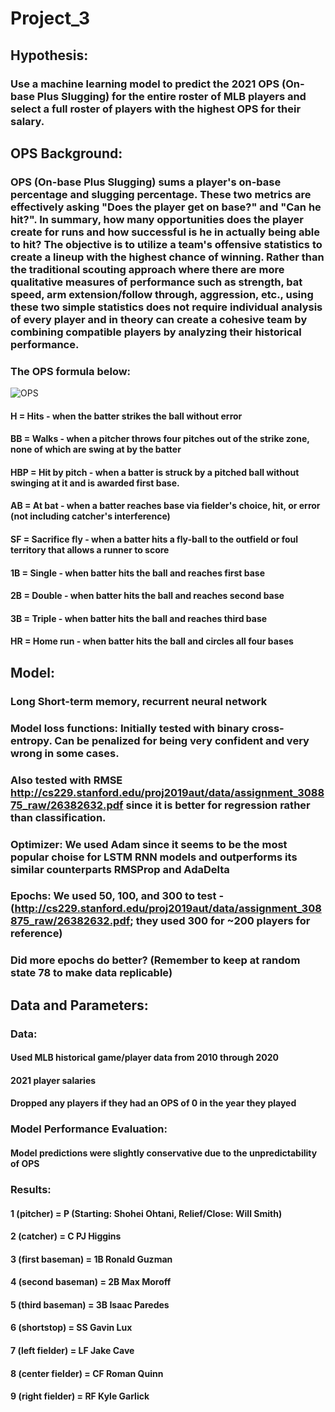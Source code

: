 # Project_3

## Hypothesis:
### Use a machine learning model to predict the 2021 OPS (On-base Plus Slugging) for the entire roster of MLB players and select a full roster of players with the highest OPS for their salary.

## OPS Background:
### OPS (On-base Plus Slugging) sums a player's on-base percentage and slugging percentage. These two metrics are effectively asking "Does the player get on base?" and "Can he hit?". In summary, how many opportunities does the player create for runs and how successful is he in actually being able to hit? The objective is to utilize a team's offensive statistics to create a lineup with the highest chance of winning. Rather than the traditional scouting approach where there are more qualitative measures of performance such as strength, bat speed, arm extension/follow through, aggression, etc., using these two simple statistics does not require individual analysis of every player and in theory can create a cohesive team by combining compatible players by analyzing their historical performance.

### The OPS formula below:

![OPS](https://blogs.fangraphs.com/wp-content/uploads/2011/04/OBP.png)

#### H = Hits - when the batter strikes the ball without error
#### BB = Walks - when a pitcher throws four pitches out of the strike zone, none of which are swing at by the batter
#### HBP = Hit by pitch - when a batter is struck by a pitched ball without swinging at it and is awarded first base.
#### AB = At bat - when a batter reaches base via fielder's choice, hit, or error (not including catcher's interference)
#### SF = Sacrifice fly - when a batter hits a fly-ball to the outfield or foul territory that allows a runner to score
#### 1B = Single - when batter hits the ball and reaches first base
#### 2B = Double - when batter hits the ball and reaches second base
#### 3B = Triple - when batter hits the ball and reaches third base
#### HR = Home run - when batter hits the ball and circles all four bases

## Model:
### Long Short-term memory, recurrent neural network
### Model loss functions: Initially tested with binary cross-entropy. Can be penalized for being very confident and very wrong in some cases.
### Also tested with RMSE http://cs229.stanford.edu/proj2019aut/data/assignment_308875_raw/26382632.pdf since it is better for regression rather than classification.
### Optimizer: We used Adam since it seems to be the most popular choise for LSTM RNN models and outperforms its similar counterparts RMSProp and AdaDelta
### Epochs: We used 50, 100, and 300 to test - (http://cs229.stanford.edu/proj2019aut/data/assignment_308875_raw/26382632.pdf; they used 300 for ~200 players for reference)
### Did more epochs do better? (Remember to keep at random state 78 to make data replicable)


## Data and Parameters:

### Data: 
#### Used MLB historical game/player data from 2010 through 2020
#### 2021 player salaries
#### Dropped any players if they had an OPS of 0 in the year they played

### Model Performance Evaluation:
#### Model predictions were slightly conservative due to the unpredictability of OPS

### Results:
#### 1 (pitcher) = P (Starting: Shohei Ohtani, Relief/Close: Will Smith)
#### 2 (catcher) = C PJ Higgins
#### 3 (first baseman) = 1B Ronald Guzman
#### 4 (second baseman) = 2B Max Moroff
#### 5 (third baseman) = 3B Isaac Paredes
#### 6 (shortstop) = SS Gavin Lux
#### 7 (left fielder) = LF Jake Cave
#### 8 (center fielder) = CF Roman Quinn
#### 9 (right fielder) = RF Kyle Garlick

